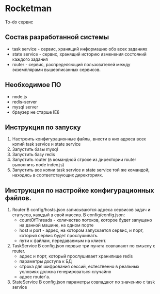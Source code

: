 # Rocketman
To-do сервис

## Состав разработанной системы
+ task service - сервис, хранящий информацию обо всех заданиях
+ state service - сервис, хранящий историю изменения состояний каждого задания
+ router - сервис, распределяющий пользователей между экземплярами вышеописанных сервисов.

## Необходимое ПО
+ node.js
+ redis-server
+ mysql server
+ браузер не старше IE8

## Инструкция по запуску
1. Настроить конфигурационные файлы, внести в них адреса всех копий task service и state service
2. Запустить базы mysql
3. Запустить базу redis
4. Запустить router (в командной строке из директории router выполнить node index.js)
5. Запустить все копии task service и state service той же командой, находясь в соответствующих директориях.

## Инструкция по настройке конфигурационных файлов.
1. Router
   В config/hosts.json записываются адреса сервисов задач и статусов, каждый в свой массив.
   В config/config.json:
   + countOfThreads - количество потоков, которое будет запущено на данной машине, на одном порте
   + host и port - адрес, на котором запускается сервис, и порт, который сервис будет прослушивать.
   + пути к файлам, передаваемым на клиент.
2. TaskService
   В config.json первые три пункта совпалают по смыслу с router.
   + адрес и порт, который прослушивает хранилище redis
   + параметры доступа к БД
   + строка для шифрования сессий, естественно в реальных условиях должна генерироваться случайно 
   + адрес router'а.
3. StateService
   В config.json параметры совпадают по значению с task service
